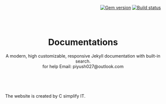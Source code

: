 <p align="right">
    <a href="https://badge.fury.io/rb/just-the-docs"><img src="https://badge.fury.io/rb/just-the-docs.svg" alt="Gem version"></a> <a href="https://travis-ci.com/pmarsceill/just-the-docs"><img src="https://travis-ci.com/pmarsceill/just-the-docs.svg?branch=master" alt="Build status"></a>
</p>
<br><br>
<p align="center">
    <h1 align="center">Documentations</h1>
    <p align="center">A modern, high customizable, responsive Jekyll documentation with built-in search.<br>
	for help Email: piyush027@outlook.com </p>
    <br><br><br>
</p>

The website is created by C simplify IT.